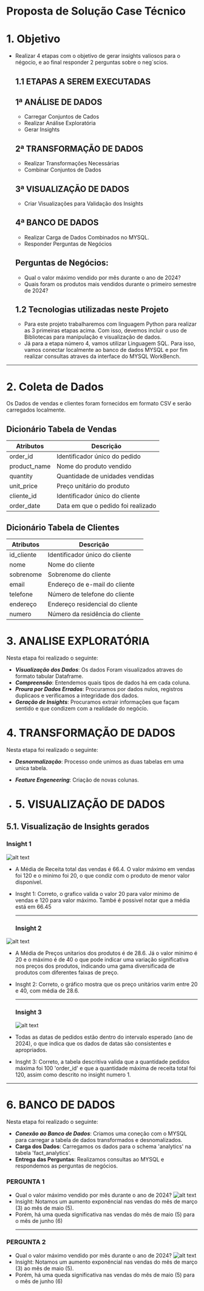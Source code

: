 # Proposta de Solução Case Técnico

# 1. Objetivo

* Realizar 4 etapas com o objetivo de gerar insights valiosos para o négocio, e ao final responder 2 perguntas sobre o neg´scios.

  ## 1.1 ETAPAS A SEREM EXECUTADAS
  
  ## 1ª ANÁLISE DE DADOS
  * Carregar Conjuntos de Cados
  * Realizar Análise Exploratória
  * Gerar Insights
  ## 2ª TRANSFORMAÇÃO DE DADOS
  * Realizar Transformações Necessárias
  * Combinar Conjuntos de Dados
  ## 3ª VISUALIZAÇÃO DE DADOS
  * Criar Visualizações para Validação dos Insights
  ## 4ª BANCO DE DADOS
  * Realizar Carga de Dados Combinados no MYSQL.
  * Responder Perguntas de Negócios
 
  ## Perguntas de Negócios:
  * Qual o valor máximo vendido por mês durante o ano de 2024?
  * Quais foram os produtos mais vendidos durante o primeiro semestre de 2024?
 
  ## 1.2 Tecnologias utilizadas neste Projeto
  * Para este projeto trabalharemos com linguagem Python para realizar as 3 primeiras etapas acima. Com isso, devemos incluir o uso de Bibliotecas para manipulação e visualização de dados.
  * Já para a etapa número 4, vamos utilizar Linguagem SQL. Para isso, vamos conectar localmente ao banco de dados MYSQL e por fim realizar consultas atraves da interface do MYSQL WorkBench.
*******


# 2. Coleta de Dados

Os Dados de vendas e clientes foram fornecidos em formato CSV e serão carregados localmente. 

## Dicionário Tabela de Vendas

| Atributos     | Descrição                                         |
| ------------- | ------------------------------------------------- |
| order_id      | Identificador único do pedido                     |
| product_name  | Nome do produto vendido                           |
| quantity      | Quantidade de unidades vendidas                   |
| unit_price    | Preço unitário do produto                         |
| cliente_id    | Identificador único do cliente                    |
| order_date    | Data em que o pedido foi realizado                |

## Dicionário Tabela de Clientes

| Atributos | Descrição |
| --------- | --------- |
| id_cliente | Identificador único do cliente |
| nome       | Nome do cliente |
| sobrenome  | Sobrenome do cliente |
| email      | Endereço de e-mail do cliente |
| telefone   | Número de telefone do cliente |
| endereço   | Endereço residencial do cliente |
| numero     | Número da residência do cliente |


# 3. ANALISE EXPLORATÓRIA

 Nesta etapa foi realizado o seguinte:

- **_Visualização dos Dados_**: Os dados Foram visualizados atraves do formato tabular Dataframe.
- **_Compreensão_**: Entendemos quais tipos de dados há em cada coluna.
- **_Proura por Dados Errados_**: Procuramos por dados nulos, registros duplicaos e verificamos a integridade dos dados.
- **_Geração de Insights_**: Procuramos extrair informações que façam sentido e que condizem com a realidade do negócio.


# 4. TRANSFORMAÇÃO DE DADOS

 Nesta etapa foi realizado o seguinte:

- **_Desnormalização_**: Processo onde unimos as duas tabelas em uma unica tabela.
- **_Feature Engeneering_**: Criação de novas colunas.

- # 5. VISUALIZAÇÃO DE DADOS

## 5.1. Visualização de Insights gerados


### Insight 1

![alt text](https://github.com/kedimo-cd/case_data_engineer_jr/blob/main/img/insght1.png)
- A Média de Receita total das vendas é 66.4. O valor máximo em vendas foi 120 e o minimo foi 20, o que condiz com o produto de menor valor disponível.
  
- Insght 1: Correto, o grafico valida o valor 20 para valor minimo de vendas e 120 para valor máximo. També é possivel notar que a média está em 66.45
  *******

  ### Insight 2
![alt text](https://github.com/kedimo-cd/case_data_engineer_jr/blob/main/img/insight2.png)
-  A Média de Preços unitarios dos produtos é de 28.6. Já o valor minimo é 20 e o máximo é de 40 o que pode indicar uma variação significativa nos preços dos produtos, indicando uma gama diversificada de produtos com diferentes faixas de preço.
  
- Insght 2: Correto, o gráfico mostra que os preço unitários varim entre 20 e 40, com média de 28.6.
  *******
  ### Insight 3
  ![alt text](https://github.com/kedimo-cd/case_data_engineer_jr/blob/main/img/insght3.png)
-   Todas as datas de pedidos estão dentro do intervalo esperado (ano de 2024), o que indica que os dados de datas são consistentes e apropriados.
  
-   Insght 3: Correto, a tabela descritiva valida que a quantidade pedidos máxima foi 100 'order_id' e que a quantidade máxima de receita total foi 120, assim como descrito no insight numero 1.
  *******
  
# 6. BANCO DE DADOS

Nesta etapa foi realizado o seguinte:

- **_Conexão ao Banco de Dados_**: Criamos uma coneção com o MYSQL para carregar a tabela de dados transformados e desnomalizados.
- **Carga dos Dados**: Carregamos os dados para o schema 'analytics' na tabela 'fact_analytics'.
- **Entrega das Perguntas**: Realizamos consultas ao MYSQL e respondemos as perguntas de negócios.


### PERGUNTA 1
- Qual o valor máximo vendido por mês durante o ano de 2024?
  ![alt text](https://github.com/kedimo-cd/case_data_engineer_jr/blob/main/img/Pergunta_1.png)
- Insight: Notamos um aumento exponêncial nas vendas do mês de março (3) ao mês de maio (5).
- Porém, há uma queda significativa nas vendas do mês de maio (5) para o mês de junho (6)
    *******

### PERGUNTA 2
- Qual o valor máximo vendido por mês durante o ano de 2024?
  ![alt text](https://github.com/kedimo-cd/case_data_engineer_jr/blob/main/img/Pergunta_2.png)
- Insight: Notamos um aumento exponêncial nas vendas do mês de março (3) ao mês de maio (5).
- Porém, há uma queda significativa nas vendas do mês de maio (5) para o mês de junho (6)

